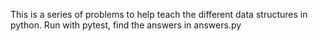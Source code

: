 This is a series of problems to help teach the different data structures in python. Run with pytest, find the answers in answers.py
